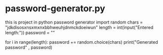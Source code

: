 # password-generator.py
this is project in python password generator
import random
chars = "jdkdisosxnsxmxnxbbhweuhjdnmckdoeiwun"
length = int(input("Entered length:"))
password = ""

for i in range(length):
    password += random.choice(chars)
    print("Generated password" , password)
